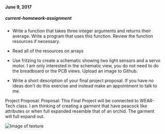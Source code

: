 #### June 9, 2017


##### current-homework-assignment

+ Write a function that takes three integer arguments and returns their average. Write a program that uses this function. Review the function resources if necessary.

+ Read all of the resources on arrays

+ Use fritzing to create a schematic showing two light sensors and a servo motor. I am only interested in the schematic view, you do not need to do the breadboard or the PCB views. Upload an image to Github.

+ Write a short description of your final project proposal. If you have no ideas don't do this exercise and instead make an appointment to talk to me.





Project Proposal:
Proposal: This Final Project will be connected to WEAR-Tech class. I am thinking of creating a garment that have peacock like attributes or when full expanded resemble that of an orchid. The garment will full expand out.

![Image of texture](https://s-media-cache-ak0.pinimg.com/originals/2f/ff/33/2fff331bea1e15e006080c309d332538.jpg)



```Javascript

```
